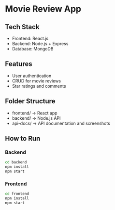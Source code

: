 # Movie Review App

## Tech Stack
- Frontend: React.js
- Backend: Node.js + Express
- Database: MongoDB

## Features
- User authentication
- CRUD for movie reviews
- Star ratings and comments

## Folder Structure
- frontend/  → React app
- backend/   → Node.js API
- api-docs/  → API documentation and screenshots

## How to Run

### Backend
```bash
cd backend
npm install
npm start
```

### Frontend
```bash
cd frontend
npm install
npm start
```

